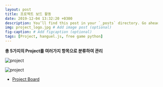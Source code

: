 ```yaml
---
layout: post
title: 프로젝트 보드 활동
date: 2019-12-04 13:32:20 +0300
description: You’ll find this post in your `_posts` directory. Go ahead and edit it and re-build the site to see your changes. # Add post description (optional)
img: project_logo.jpg # Add image post (optional)
fig-caption: # Add figcaption (optional)
tags: [Project, hanguel.js, free game python]
---
```


**총 5가지의 Project를 여러가지 항목으로 분류하여 관리**

![project]({{site.baseurl}}/assets/img/project_1.png)

![project]({{site.baseurl}}/assets/img/project.png)


- [Project Board](https://github.com/19-2-SKKU-OSS/2019-2-OSS-L8/projects)

